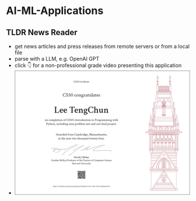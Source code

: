 # AI-ML-Applications

## TLDR News Reader
- get news articles and press releases from remote servers or from a local file
- parse with a LLM, e.g. OpenAI GPT
- click :point_down: for a non-professional grade video presenting this application
- [![Parsing FOMC statements with LLM](https://github.com/TCLee-tech/AI-ML-Applications/blob/228eb3cc0d32ce1b025458104bca9e3fd1fc609e/Harvard%20CS50P.png)](https://youtu.be/g8r_DyDnEBc)
